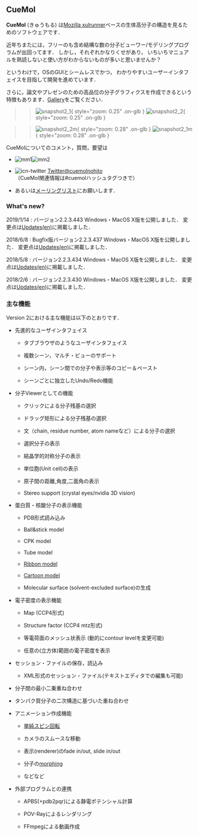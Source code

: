 ## CueMol


**CueMol** (きゅうもる) は[Mozilla xulrunner](http://www.mozilla.org/projects/mozilla-based.html)ベースの生体高分子の構造を見るためのソフトウェアです．

近年ちまたには，フリーのも含め結構な数の分子ビューワー/モデリングプログラムが出回ってます．
しかし，それぞれかなりくせがあり，
いちいちマニュアルを熟読しないと使い方がわからないものが多いと思いませんか？

というわけで，OSのGUIとシームレスでかつ，
わかりやすいユーザーインタフェイスを目指して開発を進めています．

さらに，論文やプレゼンのための高品位の分子グラフィクスを作成できるという特徴もあります．[Gallery](../en/Gallery)をご覧ください．



>> ![snapshot2_1](../assets/images/index/snapshot2_1.jpg){ style="zoom: 0.25" .on-glb } ![snapshot2_2](../assets/images/index/snapshot2_2.jpg){ style="zoom: 0.25" .on-glb }


>> ![snapshot2_2m](../assets/images/index/snapshot2_2m.jpg){ style="zoom: 0.28" .on-glb } ![snapshot2_1m](../assets/images/index/snapshot2_1m.jpg){ style="zoom: 0.28" .on-glb } 

CueMolについてのコメント，質問，要望は

-  ![mm1](../assets/images/index/mm1.png)![mm2](../assets/images/index/mm2.png)

-  ![icn-twitter](../assets/images/index/icn-twitter.gif) [Twitter@cuemolnohito](http://twitter.com/cuemolnohito)<br />
（CueMol関連情報は#cuemolハッシュタグつきで）

-  あるいは[メーリングリスト](../MailingList)にお願いします．

### What's new?
2019/1/14
:   バージョン2.2.3.443 Windows・MacOS X版を公開しました． 変更点は[Updates(en)](../en/Updates)に掲載しました．

2018/6/8
:   Bugfix版バージョン2.2.3.437 Windows・MacOS X版を公開しました． 変更点は[Updates(en)](../en/Updates)に掲載しました．

2018/5/8
:   バージョン2.2.3.434 Windows・MacOS X版を公開しました． 変更点は[Updates(en)](../en/Updates)に掲載しました．

2018/2/6
:   バージョン2.2.3.430 Windows・MacOS X版を公開しました． 変更点は[Updates(en)](../en/Updates)に掲載しました．



### 主な機能
Version 2における主な機能は以下のとおりです．


- 先進的なユーザインタフェイス

    -  タブブラウザのようなユーザインタフェイス

    -  複数シーン，マルチ・ビューのサポート

    -  シーン内，シーン間での分子や表示等のコピー＆ペースト

    -  シーンごとに独立したUndo/Redo機能

- 分子Viewerとしての機能

    -  クリックによる分子残基の選択 

    - ドラッグ矩形による分子残基の選択 

    - 文（chain, residue number, atom nameなど）による分子の選択 

    - 選択分子の表示 

    - 結晶学的対称分子の表示 

    - 単位胞(Unit cell)の表示 

    - 原子間の距離,角度,二面角の表示 

    - Stereo support (crystal eyes/nvidia 3D vision) 

- 蛋白質・核酸分子の表示機能

    - PDB形式読み込み 

    - Ball&amp;stick model 

    - CPK model 

    - Tube model

    - [Ribbon model](../cuemol2/RibbonRenderer)

    - [Cartoon model](../cuemol2/CartoonRenderer)

    - Molecular surface (solvent-excluded surface)の生成

- 電子密度の表示機能

    - Map (CCP4形式) 

    - Structure factor (CCP4 mtz形式) 


    - 等電荷面のメッシュ状表示 (動的にcontour levelを変更可能) 

    - 任意の(立方体)範囲の電子密度を表示 

- セッション・ファイルの保存，読込み 

    -  XML形式のセッション・ファイル(テキストエディタでの編集も可能)





- 分子間の最小二乗重ね合わせ

- タンパク質分子の二次構造に基づいた重ね合わせ


- アニメーション作成機能

    - [単純スピン回転](../cuemol2/Anim_Basic)

    - カメラのスムースな移動

    - 表示(renderer)のfade in/out, slide in/out

    - 分子の[morphing](../cuemol2/Anim_MolMorph)

    - などなど

- 外部プログラムとの連携

    -  APBS(+pdb2pqr)による静電ポテンシャル計算

    -  POV-Rayによるレンダリング

    -  FFmpegによる動画作成










